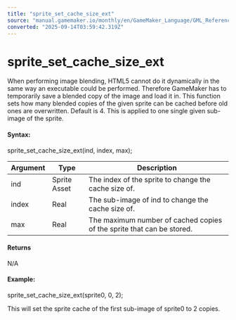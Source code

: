 ```yaml
---
title: "sprite_set_cache_size_ext"
source: "manual.gamemaker.io/monthly/en/GameMaker_Language/GML_Reference/Asset_Management/Sprites/Sprite_Manipulation/sprite_set_cache_size_ext.htm"
converted: "2025-09-14T03:59:42.319Z"
---
```


# sprite\_set\_cache\_size\_ext

When performing image blending, HTML5 cannot do it dynamically in the same way an executable could be performed. Therefore GameMaker has to temporarily save a blended copy of the image and load it in. This function sets how many blended copies of the given sprite can be cached before old ones are overwritten. Default is 4. This is applied to one single given sub-image of the sprite.

#### Syntax:

sprite\_set\_cache\_size\_ext(ind, index, max);

| Argument | Type | Description |
| --- | --- | --- |
| ind | Sprite Asset | The index of the sprite to change the cache size of. |
| index | Real | The sub-image of ind to change the cache size of. |
| max | Real | The maximum number of cached copies of the sprite that can be stored. |

#### Returns

N/A

#### Example:

sprite\_set\_cache\_size\_ext(sprite0, 0, 2);

This will set the sprite cache of the first sub-image of sprite0 to 2 copies.